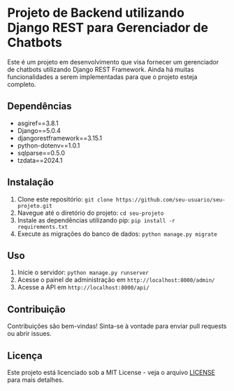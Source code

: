 # Projeto de Backend utilizando Django REST para Gerenciador de Chatbots

Este é um projeto em desenvolvimento que visa fornecer um gerenciador de chatbots utilizando Django REST Framework. Ainda há muitas funcionalidades a serem implementadas para que o projeto esteja completo.

## Dependências

- asgiref==3.8.1
- Django==5.0.4
- djangorestframework==3.15.1
- python-dotenv==1.0.1
- sqlparse==0.5.0
- tzdata==2024.1

## Instalação

1. Clone este repositório: `git clone https://github.com/seu-usuario/seu-projeto.git`
2. Navegue até o diretório do projeto: `cd seu-projeto`
3. Instale as dependências utilizando pip: `pip install -r requirements.txt`
4. Execute as migrações do banco de dados: `python manage.py migrate`

## Uso

1. Inicie o servidor: `python manage.py runserver`
2. Acesse o painel de administração em `http://localhost:8000/admin/`
3. Acesse a API em `http://localhost:8000/api/`

## Contribuição

Contribuições são bem-vindas! Sinta-se à vontade para enviar pull requests ou abrir issues.

## Licença

Este projeto está licenciado sob a MIT License - veja o arquivo [LICENSE](LICENSE) para mais detalhes.
